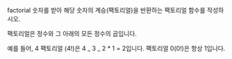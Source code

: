 factorial
숫자를 받아 해당 숫자의 계승(팩토리얼)을 반환하는 팩토리얼 함수를 작성하시오.

팩토리얼은 정수와 그 아래의 모든 정수의 곱입니다.

예를 들어, 4 팩토리얼 (4!)은 4 _ 3 _ 2 \* 1 = 2입니다. 팩토리얼 0(0!)은 항상 1입니다.
